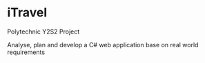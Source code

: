 # iTravel
Polytechnic Y2S2 Project

Analyse, plan and develop a C# web application base on real world requirements
